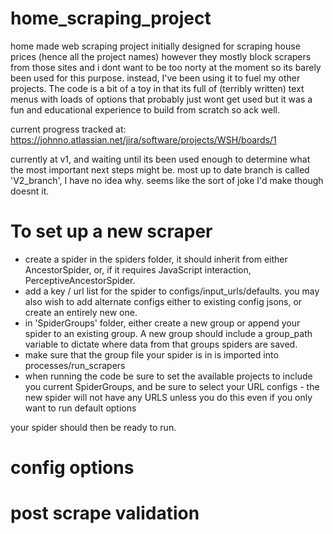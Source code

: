 # home_scraping_project

home made web scraping project initially designed for scraping house prices (hence all the project names) however they mostly block scrapers from those sites and i dont want to be too norty at the moment so its barely been used for this purpose. instead, I've been using it to fuel my other projects. The code is a bit of a toy in that its full of (terribly written) text menus with loads of options that probably just wont get used but it was a fun and educational experience to build from scratch so ack well. 

current progress tracked at:
https://johnno.atlassian.net/jira/software/projects/WSH/boards/1

currently at v1, and waiting until its been used enough to determine what the most important next steps might be. most up to date branch is called 'V2_branch', I have no idea why. seems like the sort of joke I'd make though doesnt it. 
  
# To set up a new scraper

- create a spider in the spiders folder, it should inherit from either AncestorSpider, or, if it requires JavaScript interaction, PerceptiveAncestorSpider.
- add a key / url list for the spider to configs/input_urls/defaults. you may also wish to add alternate configs either to existing config jsons, or create an entirely new one.
- in 'SpiderGroups' folder, either create a new group or append your spider to an existing group. A new group should include a group_path variable to dictate where data from that groups spiders are saved.
- make sure that the group file your spider is in is imported into processes/run_scrapers
- when running the code be sure to set the available projects to include you current SpiderGroups, and be sure to select your URL configs - the new spider will not have any URLS unless you do this even if you only want to run default options

your spider should then be ready to run.

# config options

# post scrape validation

 



